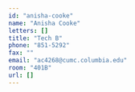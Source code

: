 ```yaml
---
id: "anisha-cooke"
name: "Anisha Cooke"
letters: []
title: "Tech B"
phone: "851-5292"
fax: ""
email: "ac4268@cumc.columbia.edu"
room: "401B"
url: []
---
```

